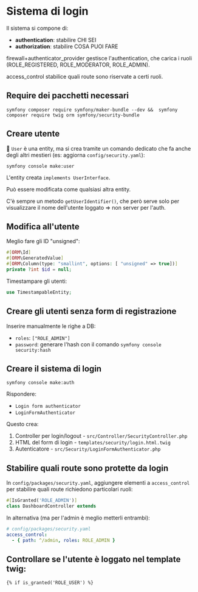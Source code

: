 # Sistema di login

Il sistema si compone di:

- **authentication**: stabilire CHI SEI
- **authorization**: stabilire COSA PUOI FARE

firewall+authenticator_provider gestisce l'authentication, che carica i ruoli (ROLE_REGISTERED, ROLE_MODERATOR, ROLE_ADMIN).

access_control stabilice quali route sono riservate a certi ruoli.


## Require dei pacchetti necessari

`symfony composer require symfony/maker-bundle --dev &&  symfony composer require twig orm symfony/security-bundle`

## Creare utente

🛑 `User` è una entity, ma si crea tramite un comando dedicato che fa anche degli altri mestieri (es: aggiorna `config/security.yaml`):

`symfony console make:user`

L'entity creata `implements UserInterface`.

Può essere modificata come qualsiasi altra entity.

C'è sempre un metodo `getUserIdentifier()`, che però serve solo per visualizzare il nome dell'utente loggato => non server per l'auth.

## Modifica all'utente

Meglio fare gli ID "unsigned":

````php
#[ORM\Id]
#[ORM\GeneratedValue]
#[ORM\Column(type: "smallint", options: [ "unsigned" => true])]
private ?int $id = null;
````

Timestampare gli utenti:

````php
use TimestampableEntity;
````

## Creare gli utenti senza form di registrazione

Inserire manualmente le righe a DB:

- `roles`: `["ROLE_ADMIN"]`
- `password`: generare l'hash con il comando `symfony console security:hash`


## Creare il sistema di login

`symfony console make:auth`

Rispondere:

- `Login form authenticator`
- `LoginFormAuthenticator`

Questo crea:

1. Controller per login/logout - `src/Controller/SecurityController.php`
1. HTML del form di login - `templates/security/login.html.twig`
1. Autenticatore - `src/Security/LoginFormAuthenticator.php`


## Stabilire quali route sono protette da login

In `config/packages/security.yaml`, aggiungere elementi a `access_control` per stabilire quali 
route richiedono particolari ruoli:

````php
#[IsGranted('ROLE_ADMIN')]
class DashboardController extends
````

In alternativa (ma per l'admin è meglio metterli entrambi):

````yaml
# config/packages/security.yaml
access_control:
  - { path: ^/admin, roles: ROLE_ADMIN }
````

## Controllare se l'utente è loggato nel template twig:

````twig
{% if is_granted('ROLE_USER') %}
````
